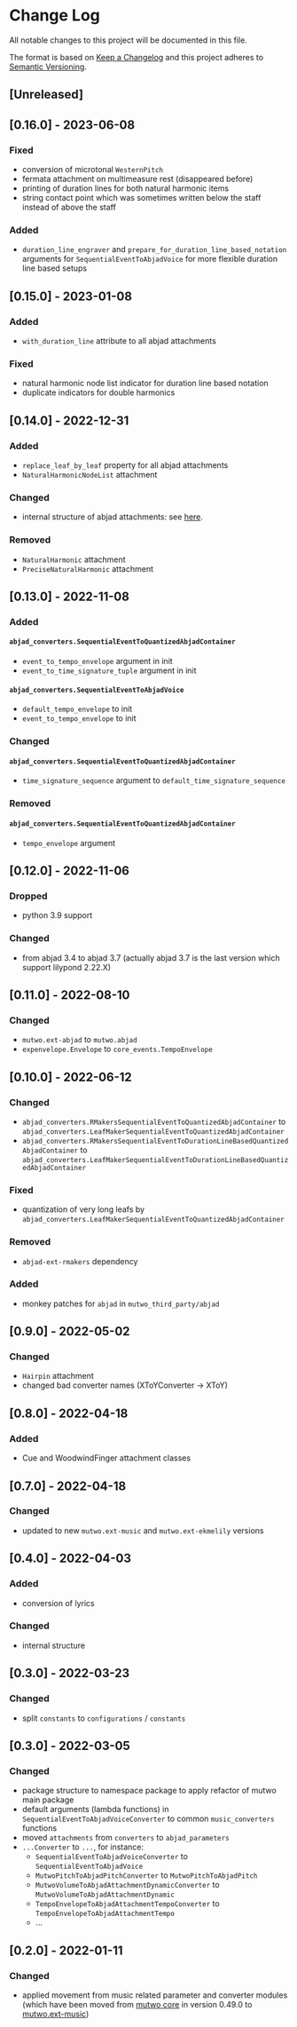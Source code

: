 # Change Log

All notable changes to this project will be documented in this file.

The format is based on [Keep a Changelog](http://keepachangelog.com/)
and this project adheres to [Semantic Versioning](http://semver.org/).

## [Unreleased]


## [0.16.0] - 2023-06-08

### Fixed
- conversion of microtonal `WesternPitch`
- fermata attachment on multimeasure rest (disappeared before)
- printing of duration lines for both natural harmonic items
- string contact point which was sometimes written below the staff instead of above the staff

### Added
- `duration_line_engraver` and `prepare_for_duration_line_based_notation` arguments for `SequentialEventToAbjadVoice` for more flexible duration line based setups


## [0.15.0] - 2023-01-08

### Added
- `with_duration_line` attribute to all abjad attachments

### Fixed
- natural harmonic node list indicator for duration line based notation
- duplicate indicators for double harmonics


## [0.14.0] - 2022-12-31

### Added
- `replace_leaf_by_leaf` property for all abjad attachments
- `NaturalHarmonicNodeList` attachment

### Changed
- internal structure of abjad attachments: see [here](https://github.com/mutwo-org/mutwo.abjad/commit/7a6dcfb3969349a3c867bf808f214e005a0bd472).

### Removed
- `NaturalHarmonic` attachment
- `PreciseNaturalHarmonic` attachment


## [0.13.0] - 2022-11-08

### Added

#### `abjad_converters.SequentialEventToQuantizedAbjadContainer`
- `event_to_tempo_envelope` argument in init
- `event_to_time_signature_tuple` argument in init

#### `abjad_converters.SequentialEventToAbjadVoice`
- `default_tempo_envelope` to init
- `event_to_tempo_envelope` to init

### Changed
#### `abjad_converters.SequentialEventToQuantizedAbjadContainer`
- `time_signature_sequence` argument to `default_time_signature_sequence`

### Removed
#### `abjad_converters.SequentialEventToQuantizedAbjadContainer`
- `tempo_envelope` argument


## [0.12.0] - 2022-11-06

### Dropped
- python 3.9 support

### Changed
- from abjad 3.4 to abjad 3.7 (actually abjad 3.7 is the last version which support lilypond 2.22.X)


## [0.11.0] - 2022-08-10

### Changed
- `mutwo.ext-abjad` to `mutwo.abjad`
- `expenvelope.Envelope` to `core_events.TempoEnvelope`


## [0.10.0] - 2022-06-12

### Changed
- `abjad_converters.RMakersSequentialEventToQuantizedAbjadContainer` to `abjad_converters.LeafMakerSequentialEventToQuantizedAbjadContainer`
- `abjad_converters.RMakersSequentialEventToDurationLineBasedQuantizedAbjadContainer` to `abjad_converters.LeafMakerSequentialEventToDurationLineBasedQuantizedAbjadContainer`

### Fixed
- quantization of very long leafs by `abjad_converters.LeafMakerSequentialEventToQuantizedAbjadContainer`

### Removed
- `abjad-ext-rmakers` dependency

### Added
- monkey patches for `abjad` in `mutwo_third_party/abjad`


## [0.9.0] - 2022-05-02

### Changed
- `Hairpin` attachment
- changed bad converter names (XToYConverter -> XToY)


## [0.8.0] - 2022-04-18

### Added
- Cue and WoodwindFinger attachment classes


## [0.7.0] - 2022-04-18

### Changed
- updated to new `mutwo.ext-music` and `mutwo.ext-ekmelily` versions


## [0.4.0] - 2022-04-03

### Added
- conversion of lyrics

### Changed
- internal structure


## [0.3.0] - 2022-03-23

### Changed
- split `constants` to `configurations` / `constants`

## [0.3.0] - 2022-03-05

### Changed
- package structure to namespace package to apply refactor of mutwo main package
- default arguments (lambda functions) in `SequentialEventToAbjadVoiceConverter` to common `music_converters` functions
- moved `attachments` from `converters` to `abjad_parameters`
- `...Converter` to `...`, for instance:
    - `SequentialEventToAbjadVoiceConverter` to `SequentialEventToAbjadVoice`
    - `MutwoPitchToAbjadPitchConverter` to `MutwoPitchToAbjadPitch`
    - `MutwoVolumeToAbjadAttachmentDynamicConverter` to `MutwoVolumeToAbjadAttachmentDynamic`
    - `TempoEnvelopeToAbjadAttachmentTempoConverter` to `TempoEnvelopeToAbjadAttachmentTempo`
    - ...


## [0.2.0] - 2022-01-11

### Changed
- applied movement from music related parameter and converter modules (which have been moved from [mutwo core](https://github.com/mutwo-org/mutwo) in version 0.49.0 to [mutwo.ext-music](https://github.com/mutwo-org/mutwo.ext-music))

